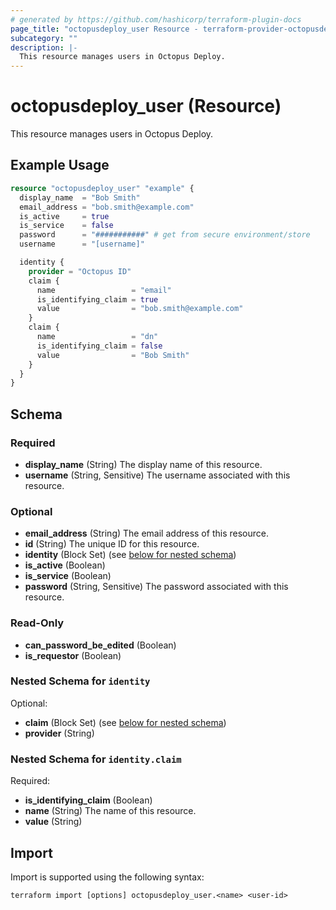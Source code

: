 ```yaml
---
# generated by https://github.com/hashicorp/terraform-plugin-docs
page_title: "octopusdeploy_user Resource - terraform-provider-octopusdeploy"
subcategory: ""
description: |-
  This resource manages users in Octopus Deploy.
---
```


# octopusdeploy_user (Resource)

This resource manages users in Octopus Deploy.

## Example Usage

```terraform
resource "octopusdeploy_user" "example" {
  display_name  = "Bob Smith"
  email_address = "bob.smith@example.com"
  is_active     = true
  is_service    = false
  password      = "###########" # get from secure environment/store
  username      = "[username]"

  identity {
    provider = "Octopus ID"
    claim {
      name                 = "email"
      is_identifying_claim = true
      value                = "bob.smith@example.com"
    }
    claim {
      name                 = "dn"
      is_identifying_claim = false
      value                = "Bob Smith"
    }
  }
}
```

<!-- schema generated by tfplugindocs -->
## Schema

### Required

- **display_name** (String) The display name of this resource.
- **username** (String, Sensitive) The username associated with this resource.

### Optional

- **email_address** (String) The email address of this resource.
- **id** (String) The unique ID for this resource.
- **identity** (Block Set) (see [below for nested schema](#nestedblock--identity))
- **is_active** (Boolean)
- **is_service** (Boolean)
- **password** (String, Sensitive) The password associated with this resource.

### Read-Only

- **can_password_be_edited** (Boolean)
- **is_requestor** (Boolean)

<a id="nestedblock--identity"></a>
### Nested Schema for `identity`

Optional:

- **claim** (Block Set) (see [below for nested schema](#nestedblock--identity--claim))
- **provider** (String)

<a id="nestedblock--identity--claim"></a>
### Nested Schema for `identity.claim`

Required:

- **is_identifying_claim** (Boolean)
- **name** (String) The name of this resource.
- **value** (String)

## Import

Import is supported using the following syntax:

```shell
terraform import [options] octopusdeploy_user.<name> <user-id>
```
